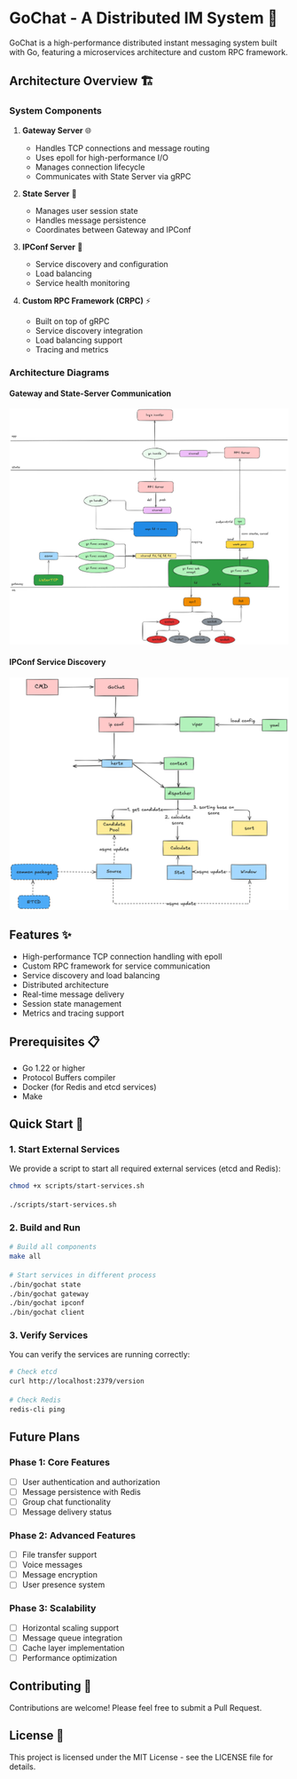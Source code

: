 # GoChat - A Distributed IM System 🚀

GoChat is a high-performance distributed instant messaging system built with Go, featuring a microservices architecture and custom RPC framework.

## Architecture Overview 🏗️

### System Components

1. **Gateway Server** 🌐
   - Handles TCP connections and message routing
   - Uses epoll for high-performance I/O
   - Manages connection lifecycle
   - Communicates with State Server via gRPC

2. **State Server** 💾
   - Manages user session state
   - Handles message persistence
   - Coordinates between Gateway and IPConf

3. **IPConf Server** 🔧
   - Service discovery and configuration
   - Load balancing
   - Service health monitoring

4. **Custom RPC Framework (CRPC)** ⚡
   - Built on top of gRPC
   - Service discovery integration
   - Load balancing support
   - Tracing and metrics

### Architecture Diagrams

#### Gateway and State-Server Communication
![Gateway and State-Server Architecture](doc/gateway_state.png)

#### IPConf Service Discovery
![IPConf Architecture](doc/ip_conf.png)

## Features ✨

- High-performance TCP connection handling with epoll
- Custom RPC framework for service communication
- Service discovery and load balancing
- Distributed architecture
- Real-time message delivery
- Session state management
- Metrics and tracing support

## Prerequisites 📋

- Go 1.22 or higher
- Protocol Buffers compiler
- Docker (for Redis and etcd services)
- Make

## Quick Start 🚀

### 1. Start External Services

We provide a script to start all required external services (etcd and Redis):

```bash
chmod +x scripts/start-services.sh

./scripts/start-services.sh
```

### 2. Build and Run

```bash
# Build all components
make all

# Start services in different process
./bin/gochat state
./bin/gochat gateway
./bin/gochat ipconf
./bin/gochat client
```

### 3. Verify Services

You can verify the services are running correctly:

```bash
# Check etcd
curl http://localhost:2379/version

# Check Redis
redis-cli ping
```

## Future Plans 

### Phase 1: Core Features
- [ ] User authentication and authorization
- [ ] Message persistence with Redis
- [ ] Group chat functionality
- [ ] Message delivery status

### Phase 2: Advanced Features
- [ ] File transfer support
- [ ] Voice messages
- [ ] Message encryption
- [ ] User presence system

### Phase 3: Scalability
- [ ] Horizontal scaling support
- [ ] Message queue integration
- [ ] Cache layer implementation
- [ ] Performance optimization

## Contributing 🤝

Contributions are welcome! Please feel free to submit a Pull Request.

## License 📄

This project is licensed under the MIT License - see the LICENSE file for details.
```

